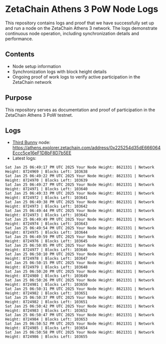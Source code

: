 # ZetaChain Athens 3 PoW Node Logs
This repository contains logs and proof that we have successfully set up and run a node on the ZetaChain Athens 3 network. The logs demonstrate continuous node operation, including synchronization details and performance.

## Contents
- Node setup information
- Synchronization logs with block height details
- Ongoing proof of work logs to verify active participation in the ZetaChain network

## Purpose
This repository serves as documentation and proof of participation in the ZetaChain Athens 3 PoW testnet.

## Logs

- [Third Bunny](https://thirdbunny.xyz/) node: https://athens.explorer.zetachain.com/address/0x225254d35dE666064Eccc5ce16eF1D8bF8D7b5EE
- Latest logs:
```
Sat Jan 25 06:49:17 PM UTC 2025 Your Node Height: 8621331 | Network Height: 8724969 | Blocks Left: 103638
Sat Jan 25 06:49:22 PM UTC 2025 Your Node Height: 8621331 | Network Height: 8724970 | Blocks Left: 103639
Sat Jan 25 06:49:27 PM UTC 2025 Your Node Height: 8621331 | Network Height: 8724971 | Blocks Left: 103640
Sat Jan 25 06:49:33 PM UTC 2025 Your Node Height: 8621331 | Network Height: 8724972 | Blocks Left: 103641
Sat Jan 25 06:49:38 PM UTC 2025 Your Node Height: 8621331 | Network Height: 8724973 | Blocks Left: 103642
Sat Jan 25 06:49:44 PM UTC 2025 Your Node Height: 8621331 | Network Height: 8724973 | Blocks Left: 103642
Sat Jan 25 06:49:49 PM UTC 2025 Your Node Height: 8621331 | Network Height: 8724974 | Blocks Left: 103643
Sat Jan 25 06:49:54 PM UTC 2025 Your Node Height: 8621331 | Network Height: 8724975 | Blocks Left: 103644
Sat Jan 25 06:49:59 PM UTC 2025 Your Node Height: 8621331 | Network Height: 8724976 | Blocks Left: 103645
Sat Jan 25 06:50:05 PM UTC 2025 Your Node Height: 8621331 | Network Height: 8724977 | Blocks Left: 103646
Sat Jan 25 06:50:10 PM UTC 2025 Your Node Height: 8621331 | Network Height: 8724978 | Blocks Left: 103647
Sat Jan 25 06:50:15 PM UTC 2025 Your Node Height: 8621331 | Network Height: 8724979 | Blocks Left: 103648
Sat Jan 25 06:50:20 PM UTC 2025 Your Node Height: 8621331 | Network Height: 8724980 | Blocks Left: 103649
Sat Jan 25 06:50:26 PM UTC 2025 Your Node Height: 8621331 | Network Height: 8724981 | Blocks Left: 103650
Sat Jan 25 06:50:31 PM UTC 2025 Your Node Height: 8621331 | Network Height: 8724982 | Blocks Left: 103651
Sat Jan 25 06:50:37 PM UTC 2025 Your Node Height: 8621331 | Network Height: 8724982 | Blocks Left: 103651
Sat Jan 25 06:50:42 PM UTC 2025 Your Node Height: 8621331 | Network Height: 8724983 | Blocks Left: 103652
Sat Jan 25 06:50:47 PM UTC 2025 Your Node Height: 8621331 | Network Height: 8724984 | Blocks Left: 103653
Sat Jan 25 06:50:52 PM UTC 2025 Your Node Height: 8621331 | Network Height: 8724985 | Blocks Left: 103654
Sat Jan 25 06:50:58 PM UTC 2025 Your Node Height: 8621331 | Network Height: 8724986 | Blocks Left: 103655
```
